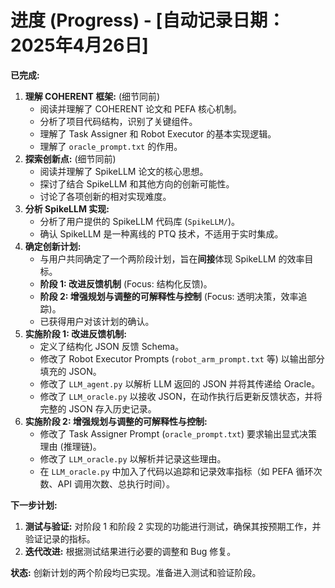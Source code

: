 # 进度 (Progress) - [自动记录日期：2025年4月26日]

**已完成:**

1.  **理解 COHERENT 框架:** (细节同前)
    *   阅读并理解了 COHERENT 论文和 PEFA 核心机制。
    *   分析了项目代码结构，识别了关键组件。
    *   理解了 Task Assigner 和 Robot Executor 的基本实现逻辑。
    *   理解了 `oracle_prompt.txt` 的作用。
2.  **探索创新点:** (细节同前)
    *   阅读并理解了 SpikeLLM 论文的核心思想。
    *   探讨了结合 SpikeLLM 和其他方向的创新可能性。
    *   讨论了各项创新的相对实现难度。
3.  **分析 SpikeLLM 实现:**
    *   分析了用户提供的 SpikeLLM 代码库 (`SpikeLLM/`)。
    *   确认 SpikeLLM 是一种离线的 PTQ 技术，不适用于实时集成。
4.  **确定创新计划:**
    *   与用户共同确定了一个两阶段计划，旨在**间接**体现 SpikeLLM 的效率目标。
    *   **阶段 1: 改进反馈机制** (Focus: 结构化反馈)。
    *   **阶段 2: 增强规划与调整的可解释性与控制** (Focus: 透明决策，效率追踪)。
    *   已获得用户对该计划的确认。
5.  **实施阶段 1: 改进反馈机制:**
    *   定义了结构化 JSON 反馈 Schema。
    *   修改了 Robot Executor Prompts (`robot_arm_prompt.txt` 等) 以输出部分填充的 JSON。
    *   修改了 `LLM_agent.py` 以解析 LLM 返回的 JSON 并将其传递给 Oracle。
    *   修改了 `LLM_oracle.py` 以接收 JSON，在动作执行后更新反馈状态，并将完整的 JSON 存入历史记录。
6.  **实施阶段 2: 增强规划与调整的可解释性与控制:**
    *   修改了 Task Assigner Prompt (`oracle_prompt.txt`) 要求输出显式决策理由 (推理链)。
    *   修改了 `LLM_oracle.py` 以解析并记录这些理由。
    *   在 `LLM_oracle.py` 中加入了代码以追踪和记录效率指标（如 PEFA 循环次数、API 调用次数、总执行时间）。

**下一步计划:**

1.  **测试与验证:** 对阶段 1 和阶段 2 实现的功能进行测试，确保其按预期工作，并验证记录的指标。
2.  **迭代改进:** 根据测试结果进行必要的调整和 Bug 修复。

**状态:** 创新计划的两个阶段均已实现。准备进入测试和验证阶段。
